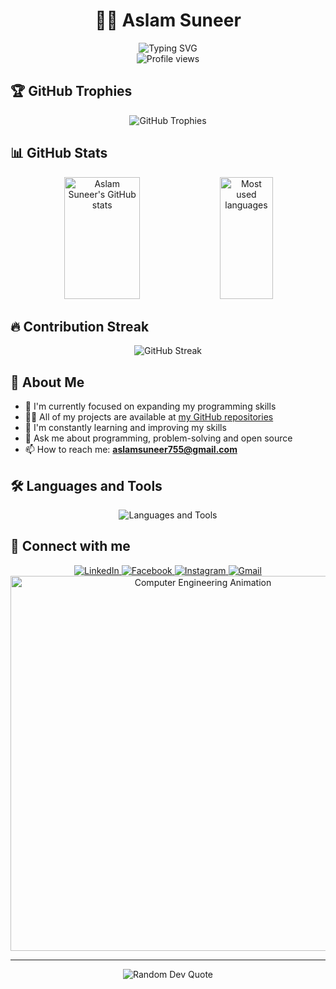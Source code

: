 # <div align="center">👨‍💻 Aslam Suneer</div>
<div align="center">
  <img src="https://readme-typing-svg.herokuapp.com?font=Fira+Code&weight=500&size=25&duration=3000&pause=500&color=0E75B6&center=true&vCenter=true&width=500&lines=Open+Source+Enthusiast;Problem+Solver;Lifelong+Learner" alt="Typing SVG" />
</div>

<div align="center">
  <img src="https://komarev.com/ghpvc/?username=aslamsuneer&label=Profile%20Views&color=0e75b6&style=for-the-badge" alt="Profile views" />
</div>

## 🏆 GitHub Trophies
<div align="center">
  <img src="https://github-profile-trophy.vercel.app/?username=aslamsuneer&theme=algolia&no-frame=true&no-bg=false&margin-w=4" alt="GitHub Trophies" />
</div>

## 📊 GitHub Stats
<div align="center">
  <img width="49%" height="195px" src="https://github-readme-stats.vercel.app/api?username=aslamsuneer&show_icons=true&count_private=true&hide_border=true&title_color=0E75B6&icon_color=0E75B6&text_color=c9d1d9&bg_color=0d1117" alt="Aslam Suneer's GitHub stats" /> 
  <img width="41%" height="195px" src="https://github-readme-stats.vercel.app/api/top-langs/?username=aslamsuneer&layout=compact&hide_border=true&title_color=0E75B6&text_color=c9d1d9&bg_color=0d1117" alt="Most used languages" />
</div>

## 🔥 Contribution Streak
<div align="center">
  <img src="https://streak-stats.demolab.com/?user=AslamSuneer&theme=algolia&hide_border=true&background=0D1117" alt="GitHub Streak" />
</div>

## 💼 About Me
- 🔭 I'm currently focused on expanding my programming skills
- 👨‍💻 All of my projects are available at [my GitHub repositories](https://github.com/AslamSuneer?tab=repositories)
- 🌱 I'm constantly learning and improving my skills
- 💬 Ask me about programming, problem-solving and open source
- 📫 How to reach me: **aslamsuneer755@gmail.com**

## 🛠️ Languages and Tools
<div align="center">
  <img src="https://skillicons.dev/icons?i=c,cpp,java,python,mysql,oracle,git,github,vscode" alt="Languages and Tools" />
</div>

## 🔗 Connect with me
<div align="center">
  <a href="https://www.linkedin.com/in/aslam-suneer-32738024a/">
    <img src="https://img.shields.io/badge/LinkedIn-0077B5?style=for-the-badge&logo=linkedin&logoColor=white" alt="LinkedIn" />
  </a>
  <a href="https://facebook.com/aslam.suneer.5">
    <img src="https://img.shields.io/badge/Facebook-1877F2?style=for-the-badge&logo=facebook&logoColor=white" alt="Facebook" />
  </a>
  <a href="https://instagram.com/___aslam._">
    <img src="https://img.shields.io/badge/Instagram-E4405F?style=for-the-badge&logo=instagram&logoColor=white" alt="Instagram" />
  </a>
  <a href="mailto:aslamsuneer755@gmail.com">
    <img src="https://img.shields.io/badge/Gmail-D14836?style=for-the-badge&logo=gmail&logoColor=white" alt="Gmail" />
  </a>
</div>

<div align="center">
  <img src="https://user-images.githubusercontent.com/74038190/212750147-854a394f-fee9-4080-9770-78a4b7ece53f.gif" width="600" alt="Computer Engineering Animation" />
</div>

---
<div align="center">
  <img src="https://quotes-github-readme.vercel.app/api?type=horizontal&theme=algolia" alt="Random Dev Quote" />
</div>
